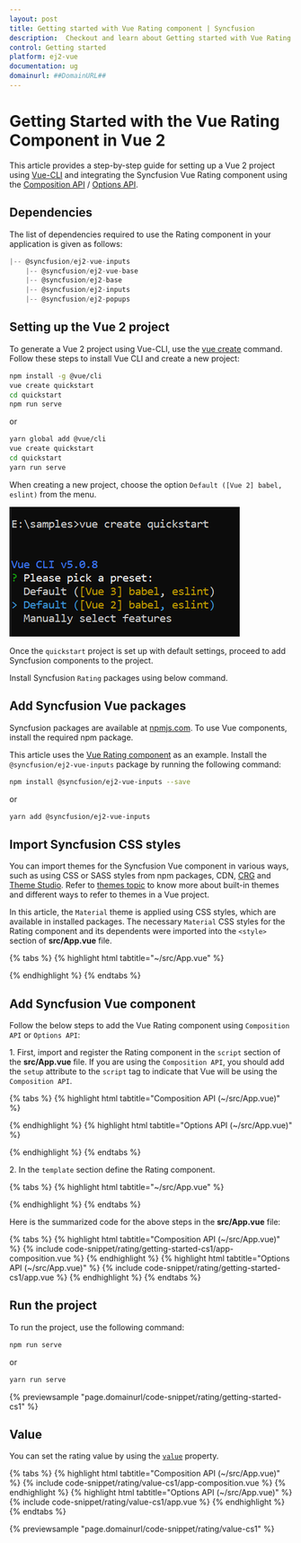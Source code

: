 ```yaml
---
layout: post
title: Getting started with Vue Rating component | Syncfusion
description:  Checkout and learn about Getting started with Vue Rating component of Syncfusion Essential JS 2 and more details.
control: Getting started 
platform: ej2-vue
documentation: ug
domainurl: ##DomainURL##
---
```


# Getting Started with the Vue Rating Component in Vue 2

This article provides a step-by-step guide for setting up a Vue 2 project using [Vue-CLI](https://cli.vuejs.org/) and integrating the Syncfusion Vue Rating component using the [Composition API](https://vuejs.org/guide/introduction.html#composition-api) / [Options API](https://vuejs.org/guide/introduction.html#options-api).

## Dependencies

The list of dependencies required to use the Rating component in your application is given as follows:

```js
|-- @syncfusion/ej2-vue-inputs
    |-- @syncfusion/ej2-vue-base
    |-- @syncfusion/ej2-base
    |-- @syncfusion/ej2-inputs
    |-- @syncfusion/ej2-popups
```

## Setting up the Vue 2 project

To generate a Vue 2 project using Vue-CLI, use the [vue create](https://cli.vuejs.org/#getting-started) command. Follow these steps to install Vue CLI and create a new project:

```bash
npm install -g @vue/cli
vue create quickstart
cd quickstart
npm run serve
```

or

```bash
yarn global add @vue/cli
vue create quickstart
cd quickstart
yarn run serve
```

When creating a new project, choose the option `Default ([Vue 2] babel, eslint)` from the menu.

![Vue 2 project](../appearance/images/vue2-terminal.png)

Once the `quickstart` project is set up with default settings, proceed to add Syncfusion components to the project.

Install Syncfusion `Rating` packages using below command.

## Add Syncfusion Vue packages

Syncfusion packages are available at [npmjs.com](https://www.npmjs.com/search?q=ej2-vue). To use Vue components, install the required npm package.

This article uses the [Vue Rating component](https://www.syncfusion.com/vue-components/vue-rating) as an example. Install the `@syncfusion/ej2-vue-inputs` package by running the following command:

```bash
npm install @syncfusion/ej2-vue-inputs --save
```
or

```bash
yarn add @syncfusion/ej2-vue-inputs
```

## Import Syncfusion CSS styles

You can import themes for the Syncfusion Vue component in various ways, such as using CSS or SASS styles from npm packages, CDN, [CRG](https://ej2.syncfusion.com/javascript/documentation/common/custom-resource-generator/) and [Theme Studio](https://ej2.syncfusion.com/vue/documentation/appearance/theme-studio/). Refer to [themes topic](https://ej2.syncfusion.com/vue/documentation/appearance/theme/) to know more about built-in themes and different ways to refer to themes in a Vue project.

In this article, the `Material` theme is applied using CSS styles, which are available in installed packages. The necessary `Material` CSS styles for the Rating component and its dependents were imported into the `<style>` section of **src/App.vue** file.

{% tabs %}
{% highlight html tabtitle="~/src/App.vue" %}

<style>
@import '../node_modules/@syncfusion/ej2-base/styles/material.css';
@import '../node_modules/@syncfusion/ej2-inputs/styles/material.css';
@import '../node_modules/@syncfusion/ej2-popups/styles/material.css';
</style>

{% endhighlight %}
{% endtabs %}

## Add Syncfusion Vue component

Follow the below steps to add the Vue Rating component using `Composition API` or `Options API`:

1\. First, import and register the Rating component in the `script` section of the **src/App.vue** file. If you are using the `Composition API`, you should add the `setup` attribute to the `script` tag to indicate that Vue will be using the `Composition API`.

{% tabs %}
{% highlight html tabtitle="Composition API (~/src/App.vue)" %}

<script setup>
import { RatingComponent as EjsRating } from "@syncfusion/ej2-vue-inputs";
</script>

{% endhighlight %}
{% highlight html tabtitle="Options API (~/src/App.vue)" %}

<script>
import { RatingComponent } from "@syncfusion/ej2-vue-inputs";
export default {
  components: {
    'ejs-rating': RatingComponent
  }
}
</script>

{% endhighlight %}
{% endtabs %}

2\. In the `template` section define the Rating component.

{% tabs %}
{% highlight html tabtitle="~/src/App.vue" %}

<template>
    <div class='wrap'>
        <ejs-rating id="rating"></ejs-rating>
    </div>
</template>

{% endhighlight %}
{% endtabs %}

Here is the summarized code for the above steps in the **src/App.vue** file:

{% tabs %}
{% highlight html tabtitle="Composition API (~/src/App.vue)" %}
{% include code-snippet/rating/getting-started-cs1/app-composition.vue %}
{% endhighlight %}
{% highlight html tabtitle="Options API (~/src/App.vue)" %}
{% include code-snippet/rating/getting-started-cs1/app.vue %}
{% endhighlight %}
{% endtabs %}

## Run the project

To run the project, use the following command:

```bash
npm run serve
```

or

```bash
yarn run serve
```
        
{% previewsample "page.domainurl/code-snippet/rating/getting-started-cs1" %}

## Value

You can set the rating value by using the [`value`](https://ej2.syncfusion.com/vue/documentation/api/rating#value) property.

{% tabs %}
{% highlight html tabtitle="Composition API (~/src/App.vue)" %}
{% include code-snippet/rating/value-cs1/app-composition.vue %}
{% endhighlight %}
{% highlight html tabtitle="Options API (~/src/App.vue)" %}
{% include code-snippet/rating/value-cs1/app.vue %}
{% endhighlight %}
{% endtabs %}
        
{% previewsample "page.domainurl/code-snippet/rating/value-cs1" %}
